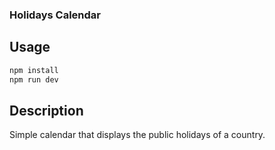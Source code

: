 ### Holidays Calendar

## Usage

```bash
npm install
npm run dev
```

## Description

Simple calendar that displays the public holidays of a country.
